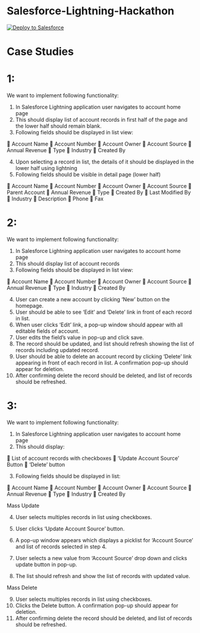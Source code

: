 # Salesforce-Lightning-Hackathon

<a href="https://githubsfdeploy.herokuapp.com">
  <img alt="Deploy to Salesforce"
       src="https://raw.githubusercontent.com/afawcett/githubsfdeploy/master/src/main/webapp/resources/img/deploy.png">
</a>


# Case Studies 

1:
==

We want to implement following functionality:

1.	In Salesforce Lightning application user navigates to account home page 
2.	This should display list of account records in first half of the page and the lower half should remain blank.
3.	Following fields should be displayed in list view:

	Account Name 
	Account Number
	Account Owner
	Account Source
	Annual Revenue
	Type
	Industry
	Created By

4.	Upon selecting a record in list, the details of it should be displayed in the lower half using lightning
5.	Following fields should be visible in detail page (lower half)

	Account Name
	Account Number
	Account Owner
	Account Source
	Parent Account
	Annual Revenue
	Type
	Created By
	Last Modified By
	Industry
	Description
	Phone
	Fax

2:
==

We want to implement following functionality:

1.	In Salesforce Lightning application user navigates to account home page 
2.	This should display list of account records 
3.	Following fields should be displayed in list view:

	Account Name 
	Account Number
	Account Owner
	Account Source
	Annual Revenue
	Type
	Industry
	Created By

4.	User can create a new account by clicking ‘New’ button on the homepage. 
5.	User should be able to see ‘Edit’ and ‘Delete’ link in front of each record in list.
6.	When user clicks ‘Edit’ link, a pop-up window should appear with all editable fields of account.
7.	User edits the field’s value in pop-up and click save.
8.	The record should be updated, and list should refresh showing the list of records including updated record.
9.	User should be able to delete an account record by clicking ‘Delete’ link appearing in front of each record in list. A confirmation pop-up should appear for deletion.
10.	After confirming delete the record should be deleted, and list of records should be refreshed. 

3:
==

We want to implement following functionality:

1.	In Salesforce Lightning application user navigates to account home page 
2.	This should display:

	List of account records with checkboxes
	‘Update Account Source’ Button
	‘Delete’ button

3.	Following fields should be displayed in list:

	Account Name 
	Account Number
	Account Owner
	Account Source
	Annual Revenue
	Type
	Industry
	Created By

Mass Update

4.	User selects multiples records in list using checkboxes. 
5.	User clicks ‘Update Account Source’ button.
6.	A pop-up window appears which displays a picklist for ‘Account Source’ and list of records selected in step 4.
7.	User selects a new value from ‘Account Source’ drop down and clicks update button in pop-up.

8.	The list should refresh and show the list of records with updated value. 

Mass Delete

9.	User selects multiples records in list using checkboxes. 
10.	Clicks the Delete button. A confirmation pop-up should appear for deletion.
11.	After confirming delete the record should be deleted, and list of records should be refreshed. 


